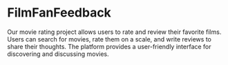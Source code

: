 # FilmFanFeedback
Our movie rating project allows users to rate and review their favorite films. Users can search for movies, rate them on a scale, and write reviews to share their thoughts. The platform provides a user-friendly interface for discovering and discussing movies.
